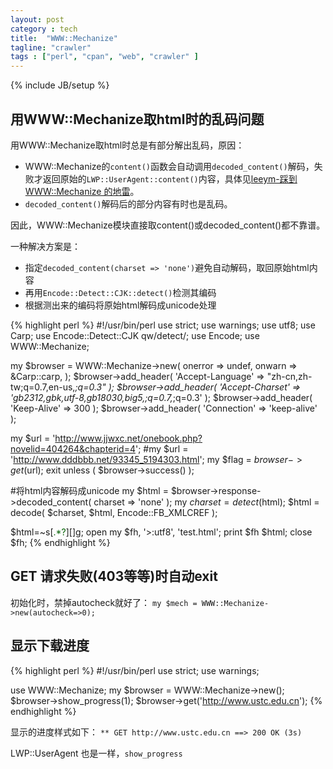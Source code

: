 ```yaml
---
layout: post
category : tech
title:  "WWW::Mechanize"
tagline: "crawler"
tags : ["perl", "cpan", "web", "crawler" ] 
---
```

{% include JB/setup %}

## 用WWW::Mechanize取html时的乱码问题

用WWW::Mechanize取html时总是有部分解出乱码，原因：
- WWW::Mechanize的``content()``函数会自动调用``decoded_content()``解码，失败才返回原始的``LWP::UserAgent::content()``内容，具体见[leeym-踩到 WWW::Mechanize 的地雷](http://blog.leeym.com/2007/03/wwwmechanize.html)。
- ``decoded_content()``解码后的部分内容有时也是乱码。

因此，WWW::Mechanize模块直接取content()或decoded_content()都不靠谱。

一种解决方案是：
- 指定``decoded_content(charset => 'none')``避免自动解码，取回原始html内容
- 再用``Encode::Detect::CJK::detect()``检测其编码
- 根据测出来的编码将原始html解码成unicode处理

{% highlight perl %}
#!/usr/bin/perl
use strict;
use warnings;
use utf8;
use Carp;
use Encode::Detect::CJK qw/detect/;
use Encode;
use WWW::Mechanize;
 
my $browser =
    WWW::Mechanize->new( onerror => undef, onwarn => \&Carp::carp, );
$browser->add_header(
    'Accept-Language' => "zh-cn,zh-tw;q=0.7,en-us,*;q=0.3" );
$browser->add_header( 'Accept-Charset' =>
        'gb2312,gbk,utf-8,gb18030,big5,;q=0.7,*;q=0.3' );
$browser->add_header( 'Keep-Alive' => 300 );
$browser->add_header( 'Connection' => 'keep-alive' );
 
my $url  = 'http://www.jjwxc.net/onebook.php?novelid=404264&chapterid=4';
#my $url  = 'http://www.dddbbb.net/93345_5194303.html';
my $flag = $browser->get($url);
exit unless ( $browser->success() );
 
#将html内容解码成unicode
my $html = $browser->response->decoded_content( charset => 'none' );
my $charset = detect($html);
$html = decode( $charset, $html, Encode::FB_XMLCREF );
 
$html=~s[<font color='#.{6}'>.*?</font>][]g;
open my $fh, '>:utf8', 'test.html';
print $fh $html;
close $fh;
{% endhighlight %}

## GET 请求失败(403等等)时自动exit

初始化时，禁掉autocheck就好了：
``my $mech = WWW::Mechanize->new(autocheck=>0);``

## 显示下载进度

{% highlight perl %}
#!/usr/bin/perl
use strict;
use warnings;
  
use WWW::Mechanize;
my $browser = WWW::Mechanize->new();
$browser->show_progress(1);
$browser->get('http://www.ustc.edu.cn');
{% endhighlight %}

显示的进度样式如下： ``** GET http://www.ustc.edu.cn ==> 200 OK (3s)``

LWP::UserAgent 也是一样，``show_progress``
